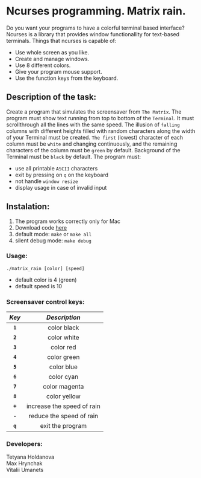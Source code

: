 # Ncurses programming.  Matrix rain.
Do you want your programs to have a colorful terminal based interface? Ncurses is a library that
provides window functionallity for text-based terminals. Things that ncurses is capable of:
* Use whole screen as you like.
* Create and manage windows.
* Use 8 different colors.
* Give your program mouse support.
* Use the function keys from the keyboard.

## Description of the task:
Create a program that simulates the screensaver from `The Matrix`. 
The program must show text running from top to bottom of the `Terminal`. It must scrollthrough all the lines with the same speed.
The illusion of `falling` columns with different heights filled with random characters along the width of your Terminal must be created. 
`The first` (lowest) character of each column must be `white` and changing continuously, and the remaining characters of the column must be `green` by default. Background of the Terminal must be `black` by default. 
The program must:
- use all printable `ASCII` characters
- exit by pressing on `q` on the keyboard
- not handle `window resize`
- display usage in case of invalid input

## Instalation:
1. The program works correctly only for Mac
2. Download code [here](Race01)
3. default mode: `make` or `make all`
4. silent debug mode: `make debug`

### Usage:
`./matrix_rain [color] [speed]`

- default color is 4 (green)  
- default speed is 10 

### Screensaver control keys:
| *Key* | *Description* |
|:-:|:-:|
|**`1`**| color black|
|**`2`**| color white |
|**`3`**| color red |
|**`4`**| color green |
|**`5`**| color blue |
|**`6`**| color cyan |
|**`7`**| color magenta |
|**`8`**| color yellow |
|**`+`**| increase the speed of rain |
|**`-`**| reduce the speed of rain |
|**`q`**| exit the program |

### Developers:  
Tetyana Holdanova  
Max Hrynchak  
Vitalii Umanets  

